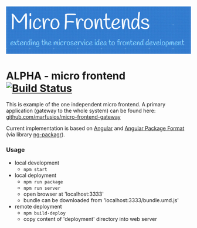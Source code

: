 ![logo](logo.png)
# ALPHA - micro frontend [![Build Status](https://travis-ci.com/Marfusios/micro-frontend-alpha.svg?branch=master)](https://travis-ci.com/Marfusios/micro-frontend-alpha)

This is example of the one independent micro frontend. 
A primary application (gateway to the whole system) can be found here: [github.com/marfusios/micro-frontend-gateway](https://github.com/Marfusios/micro-frontend-gateway)


Current implementation is based on [Angular](https://angular.io/) and [Angular Package Format](https://docs.google.com/document/d/1CZC2rcpxffTDfRDs6p1cfbmKNLA6x5O-NtkJglDaBVs/preview) (via library [ng-packagr](https://github.com/ng-packagr/ng-packagr)).

### Usage

* local development
    * `npm start`
* local deployment
    * `npm run package`
    * `npm run server`
    * open browser at 'localhost:3333'
    * bundle can be downloaded from 'localhost:3333/bundle.umd.js'
* remote deployment
    * `npm build-deploy`
    * copy content of 'deployment' directory into web server
